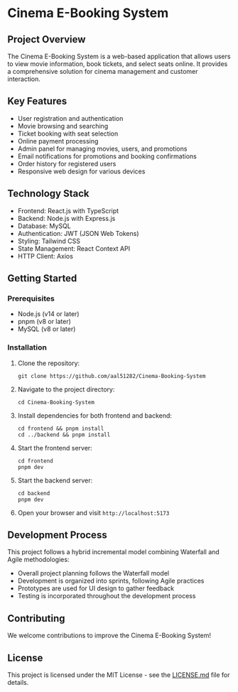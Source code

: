 # Cinema E-Booking System

## Project Overview

The Cinema E-Booking System is a web-based application that allows users to view movie information, book tickets, and select seats online. It provides a comprehensive solution for cinema management and customer interaction.

## Key Features

- User registration and authentication
- Movie browsing and searching
- Ticket booking with seat selection
- Online payment processing
- Admin panel for managing movies, users, and promotions
- Email notifications for promotions and booking confirmations
- Order history for registered users
- Responsive web design for various devices

## Technology Stack

- Frontend: React.js with TypeScript
- Backend: Node.js with Express.js
- Database: MySQL
- Authentication: JWT (JSON Web Tokens)
- Styling: Tailwind CSS
- State Management: React Context API
- HTTP Client: Axios

## Getting Started

### Prerequisites

- Node.js (v14 or later)
- pnpm (v8 or later)
- MySQL (v8 or later)

### Installation

1. Clone the repository:
   ```
   git clone https://github.com/aal51282/Cinema-Booking-System
   ```

2. Navigate to the project directory:
   ```
   cd Cinema-Booking-System
   ```

3. Install dependencies for both frontend and backend:
   ```
   cd frontend && pnpm install
   cd ../backend && pnpm install
   ```

4. Start the frontend server:
   ```
   cd frontend
   pnpm dev
   ```

5. Start the backend server:
   ```
   cd backend
   pnpm dev
   ```

6. Open your browser and visit `http://localhost:5173`

## Development Process

This project follows a hybrid incremental model combining Waterfall and Agile methodologies:

- Overall project planning follows the Waterfall model
- Development is organized into sprints, following Agile practices
- Prototypes are used for UI design to gather feedback
- Testing is incorporated throughout the development process

## Contributing

We welcome contributions to improve the Cinema E-Booking System!

## License

This project is licensed under the MIT License - see the [LICENSE.md](LICENSE.md) file for details.
